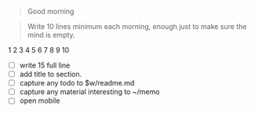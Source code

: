 > Good morning

> Write 10 lines minimum each morning, enough just to make sure the mind is empty.

























1
2
3
4
5
6
7
8
9
10

- [ ] write 15 full line
- [ ] add title to section.
- [ ] capture any todo to $w/readme.md
- [ ] capture any material interesting to ~/memo
- [ ] open mobile
